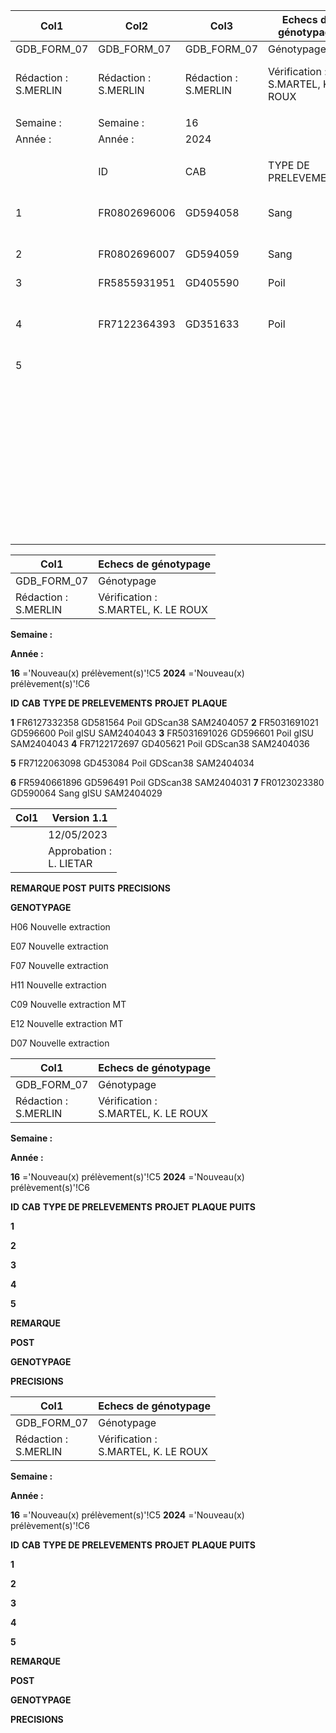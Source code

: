 |Col1|Col2|Col3|Echecs de génotypage|Col5|Col6|Col7|Version 1.1|Col9|Col10|
|---|---|---|---|---|---|---|---|---|---|
|GDB_FORM_07|GDB_FORM_07|GDB_FORM_07|Génotypage|Génotypage|Génotypage|Génotypage|12/05/2023|12/05/2023||
|Rédaction :<br>S.MERLIN|Rédaction :<br>S.MERLIN|Rédaction :<br>S.MERLIN|Vérification :<br>S.MARTEL, K. LE ROUX|Vérification :<br>S.MARTEL, K. LE ROUX|Vérification :<br>S.MARTEL, K. LE ROUX|Vérification :<br>S.MARTEL, K. LE ROUX|Approbation :<br>L. LIETAR|Approbation :<br>L. LIETAR||
|||||||||||
|Semaine :|Semaine :|16||||||||
|Année :|Année :|2024||||||||
|||||||||||
||ID|CAB|TYPE DE PRELEVEMENTS|PROJET|PLAQUE|PUITS|REMARQUE POST<br>GENOTYPAGE|PRECISIONS||
|1|FR0802696006|GD594058|Sang|GDScan38|SAM2404051|A06|Nouveau pvt autre que sang|doublon F06, jumeau -> bloqué||
|2|FR0802696007|GD594059|Sang|GDScan38|SAM2404051|F06|Nouveau pvt autre que sang|doublon A06, jumeau -> bloqué||
|3|FR5855931951|GD405590|Poil|GDScan38|SAM2404037|G03|Nouveau pvt|sale, MT||
|4|FR7122364393|GD351633|Poil|GDScan38 + gIBOVAL|SAM2404040|B11|Nouveau pvt|doublon H10, incompat mère, même préleveur/cheptel -> bloqué|doublon H10, incompat mère, même préleveur/cheptel -> bloqué|
|5||||||||||
|||||||||||
|||||||||||
|||||||||||
|||||||||||
|||||||||||
|||||||||||
|||||||||||
|||||||||||
|||||||||||
|||||||||||
|||||||||||
|||||||||||
|||||||||||
|||||||||||
|||||||||||
|||||||||||
|||||||||||
|||||||||||
|||||||||||
|||||||||||
|||||||||||
|||||||||||
|||||||||||
|||||||||||
|||||||||||
|||||||||||
|||||||||||
|||||||||||
|||||||||||
|||||||||||
|||||||||||
|||||||||||
|||||||||||
|||||||||||
|||||||||||
|||||||||||
|||||||||||
|||||||||||
|||||||||||
|||||||||||
|||||||||||
|||||||||1/1||

|Col1|Echecs de génotypage|
|---|---|
|GDB_FORM_07|Génotypage|
|Rédaction :<br>S.MERLIN|Vérification :<br>S.MARTEL, K. LE ROUX|


**Semaine :**

**Année :**


**16** ='Nouveau(x) prélèvement(s)'!C5
**2024** ='Nouveau(x) prélèvement(s)'!C6


**ID** **CAB** **TYPE DE PRELEVEMENTS** **PROJET** **PLAQUE**

**1** FR6127332358 GD581564 Poil GDScan38 SAM2404057
**2** FR5031691021 GD596600 Poil gISU SAM2404043
**3** FR5031691026 GD596601 Poil gISU SAM2404043
**4** FR7122172697 GD405621 Poil GDScan38 SAM2404036

**5** FR7122063098 GD453084 Poil GDScan38 SAM2404034

**6** FR5940661896 GD596491 Poil GDScan38 SAM2404031
**7** FR0123023380 GD590064 Sang gISU SAM2404029

|Col1|Version 1.1|
|---|---|
||12/05/2023|
||Approbation :<br>L. LIETAR|


**REMARQUE POST**
**PUITS** **PRECISIONS**

**GENOTYPAGE**

H06 Nouvelle extraction

E07 Nouvelle extraction

F07 Nouvelle extraction

H11 Nouvelle extraction

C09 Nouvelle extraction MT

E12 Nouvelle extraction MT

D07 Nouvelle extraction

|Col1|Echecs de génotypage|
|---|---|
|GDB_FORM_07|Génotypage|
|Rédaction :<br>S.MERLIN|Vérification :<br>S.MARTEL, K. LE ROUX|


**Semaine :**

**Année :**


**16** ='Nouveau(x) prélèvement(s)'!C5
**2024** ='Nouveau(x) prélèvement(s)'!C6


**ID** **CAB** **TYPE DE PRELEVEMENTS** **PROJET** **PLAQUE** **PUITS**


**1**

**2**

**3**

**4**

**5**

**REMARQUE**


**POST**

**GENOTYPAGE**


**PRECISIONS**

|Col1|Echecs de génotypage|
|---|---|
|GDB_FORM_07|Génotypage|
|Rédaction :<br>S.MERLIN|Vérification :<br>S.MARTEL, K. LE ROUX|


**Semaine :**

**Année :**


**16** ='Nouveau(x) prélèvement(s)'!C5
**2024** ='Nouveau(x) prélèvement(s)'!C6


**ID** **CAB** **TYPE DE PRELEVEMENTS** **PROJET** **PLAQUE** **PUITS**


**1**

**2**

**3**

**4**

**5**

**REMARQUE**


**POST**

**GENOTYPAGE**


**PRECISIONS**

